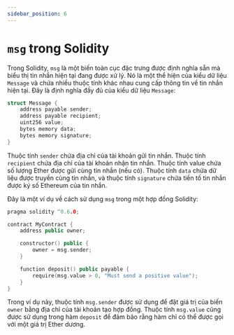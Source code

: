 ```yaml
---
sidebar_position: 6
---
```


# `msg` trong Solidity

Trong Solidity, `msg` là một biến toàn cục đặc trưng được định nghĩa sẵn mà biểu thị tin nhắn hiện tại đang được xử lý. Nó là một thể hiện của kiểu dữ liệu `Message` và chứa nhiều thuộc tính khác nhau cung cấp thông tin về tin nhắn hiện tại. Đây là định nghĩa đầy đủ của kiểu dữ liệu `Message`:

```cpp
struct Message {
    address payable sender;
    address payable recipient;
    uint256 value;
    bytes memory data;
    bytes memory signature;
}
```

Thuộc tính `sender` chứa địa chỉ của tài khoản gửi tin nhắn. Thuộc tính `recipient` chứa địa chỉ của tài khoản nhận tin nhắn. Thuộc tính value chứa số lượng Ether được gửi cùng tin nhắn (nếu có). Thuộc tính `data` chứa dữ liệu được truyền cùng tin nhắn, và thuộc tính `signature` chứa tiền tố tin nhắn được ký số Ethereum của tin nhắn.

Đây là một ví dụ về cách sử dụng `msg` trong một hợp đồng Solidity:

```cpp
pragma solidity ^0.6.0;

contract MyContract {
    address public owner;

    constructor() public {
        owner = msg.sender;
    }

    function deposit() public payable {
        require(msg.value > 0, "Must send a positive value");
    }
}
```

Trong ví dụ này, thuộc tính `msg.sender` được sử dụng để đặt giá trị của biến `owner` bằng địa chỉ của tài khoản tạo hợp đồng. Thuộc tính `msg.value` cũng được sử dụng trong hàm `deposit` để đảm bảo rằng hàm chỉ có thể được gọi với một giá trị Ether dương.

